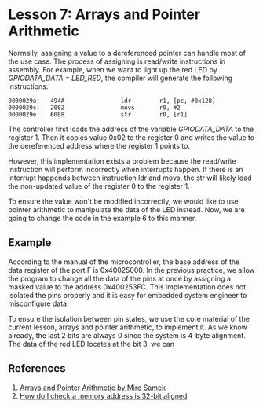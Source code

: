 # Lesson 7: Arrays and Pointer Arithmetic

Normally, assigning a value to a dereferenced pointer can handle most of the use case. The process of assigning is read/write instructions in assembly. For example, when we want to light up the red LED by *GPIODATA_DATA = LED_RED*, the compiler will generate the following instructions:

```assembly
0000029a:   494A                ldr        r1, [pc, #0x128]
0000029c:   2002                movs       r0, #2
0000029e:   6008                str        r0, [r1]
```

The controller first loads the address of the variable *GPIODATA_DATA* to the register 1. Then it copies value 0x02 to the register 0 and writes the value to the dereferenced address where the register 1 points to.

However, this implementation exists a problem because the read/write instruction will perform incorrectly when interrupts happen. If there is an interrupt happends between instruction ldr and movs, the str will likely load the non-updated value of the register 0 to the register 1.

To ensure the value won't be modified incorrectly, we would like to use pointer arithmetic to manipulate the data of the LED instead. Now, we are going to change the code in the example 6 to this manner.

## Example

According to the manual of the microcontroller, the base address of the data register of the port F is 0x40025000. In the previous practice, we allow the program to change all the data of the pins at once by assigning a masked value to the address 0x400253FC. This implementation does not isolated the pins properly and it is easy for embedded system engineer to misconfigure data.  

To ensure the isolation between pin states, we use the core material of the current lesson, arrays and pointer arithmetic, to implement it. As we know already, the last 2 bits are always 0 since the system is 4-byte alignment. The data of the red LED locates at the bit 3, we can  

## References
1. [Arrays and Pointer Arithmetic by Miro Samek](https://www.youtube.com/watch?v=pQs8vp7JOSk&list=PLPW8O6W-1chwyTzI3BHwBLbGQoPFxPAPM&index=34)
2. [How do I check a memory address is 32-bit aligned](https://stackoverflow.com/questions/19190502/how-do-i-check-a-memory-address-is-32-bit-aligned-in-c)